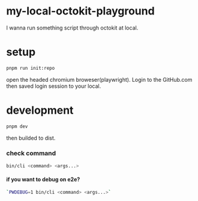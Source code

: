# my-local-octokit-playground
I wanna run something script through octokit at local.

# setup

```bash
pnpm run init:repo
```

open the headed chromium broweser(playwright). Login to the GitHub.com then saved login session to your local.

# development

```bash
pnpm dev
```

then builded to dist.

### check command

```bash
bin/cli <command> <args...>
```

#### if you want to debug on e2e?

```bash
`PWDEBUG=1 bin/cli <command> <args...>`
```